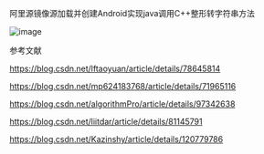 
阿里源镜像源加载并创建Android实现java调用C++整形转字符串方法

![image](https://user-images.githubusercontent.com/36963108/162713046-d6a4ab29-587c-46e7-9ded-c144b64b6ac0.png)







参考文献

https://blog.csdn.net/lftaoyuan/article/details/78645814

https://blog.csdn.net/mp624183768/article/details/71965116

https://blog.csdn.net/algorithmPro/article/details/97342638

https://blog.csdn.net/liitdar/article/details/81145791

https://blog.csdn.net/Kazinshy/article/details/120779786


